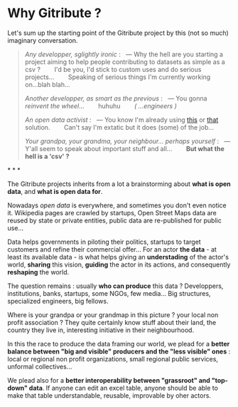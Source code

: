 
# Why Gitribute ?

Let's sum up the starting point of the Gitribute project by this (not so much) imaginary conversation.

> _Any developper, sglightly ironic_ :
> &nbsp; — Why the hell are you starting a project aiming to help people contributing to datasets as simple as a csv ?
> &nbsp;&nbsp;&nbsp;&nbsp;&nbsp;&nbsp; I'd be you, I'd stick to custom uses and do serious projects...
> &nbsp;&nbsp;&nbsp;&nbsp;&nbsp;&nbsp; Speaking of serious things I'm currently working on...blah blah...
>
> _Another developper, as smart as the previous_ :
> &nbsp; — You gonna _reinvent the wheel_... 
> &nbsp;&nbsp;&nbsp;&nbsp;&nbsp;&nbsp; huhuhu
> &nbsp;&nbsp;&nbsp;&nbsp;&nbsp;&nbsp; _( ...engineers )_
>
> _An open data activist_ :
> &nbsp; — You know I'm already using [this](/benchmark) or [that](/benchmark) solution. 
> &nbsp;&nbsp;&nbsp;&nbsp;&nbsp;&nbsp; Can't say I'm extatic but it does (some) of the job...
>
> _Your grandpa, your grandma, your neighbour... perhaps yourself_ :
> &nbsp; — Y'all seem to speak about important stuff and all...
> &nbsp;&nbsp;&nbsp;&nbsp;&nbsp;&nbsp; **But what the hell is a 'csv' ?**

<p class="has-text-centered">
  * * *
</p>

The Gitribute projects inherits from a lot a brainstorming about **what is open data**, and **what is open data for**.

Nowadays _open data_ is everywhere, and sometimes you don't even notice it. Wikipedia pages are crawled by startups, Open Street Maps data are reused by state or private entities, public data are re-published for public use...

Data helps governments in piloting their politics, startups to target customers and refine their commercial offer... For an actor **the data** - at least its available data - is what helps giving an **understading** of the actor's world, **sharing** this vision, **guiding** the actor in its actions, and consequently **reshaping** the world.

The question remains : usually **who can produce** this data ? Developpers, institutions, banks, startups, some NGOs, few media... Big structures, specialized engineers, big fellows.

Where is your grandpa or your grandmap in this picture ? your local non profit association ? They quite certainly know stuff about their land, the country they live in, interesting initiative in their neighbourhood.

In this the race to produce the data framing our world, we plead for a **better balance between "big and visible" producers and the "less visible" ones** : local or regional non profit organizations, small regional public services, unformal collectives...

We plead also for a **better interoperability between "grassroot" and "top-down" data**. If anyone can edit an excel table, anyone should be able to make that table understandable, reusable, improvable by oher actors.
